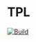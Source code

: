 # TPL

[![Build](https://github.com/pmenon/tpl/workflows/CMake%20CI/badge.svg)](https://github.com/pmenon/tpl/actions)
